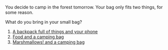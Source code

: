 You decide to camp in the forest tomorrow.
Your bag only fits two things, for some reason.

What do you bring in your small bag?

1. [A backpack full of things and your phone](forest/all-set-backpack.md) 
2. [Food and a camping bag](forest/all-set-food.md)
3. [Marshmallows! and a camping bag](forest/all-set-marshmallows.md)

